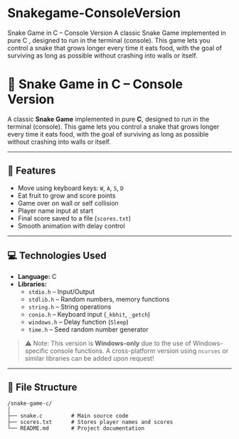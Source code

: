 # Snakegame-ConsoleVersion
Snake Game in C – Console Version  A classic Snake Game implemented in pure C , designed to run in the terminal (console). This game lets you control a snake that grows longer every time it eats food, with the goal of surviving as long as possible without crashing into walls or itself.
# 🐍 Snake Game in C – Console Version

A classic **Snake Game** implemented in pure **C**, designed to run in the terminal (console). This game lets you control a snake that grows longer every time it eats food, with the goal of surviving as long as possible without crashing into walls or itself.

---

## 🧩 Features

- Move using keyboard keys: `W`, `A`, `S`, `D`
- Eat fruit to grow and score points
- Game over on wall or self collision
- Player name input at start
- Final score saved to a file (`scores.txt`)
- Smooth animation with delay control

---

## 💻 Technologies Used

- **Language:** C
- **Libraries:**  
  - `stdio.h` – Input/Output  
  - `stdlib.h` – Random numbers, memory functions  
  - `string.h` – String operations  
  - `conio.h` – Keyboard input (`_kbhit`, `_getch`)  
  - `windows.h` – Delay function (`Sleep`)  
  - `time.h` – Seed random number generator

> ⚠️ Note: This version is **Windows-only** due to the use of Windows-specific console functions. A cross-platform version using `ncurses` or similar libraries can be added upon request!

---

## 📁 File Structure

```plaintext
/snake-game-c/
│
├── snake.c         # Main source code
├── scores.txt      # Stores player names and scores
└── README.md       # Project documentation
